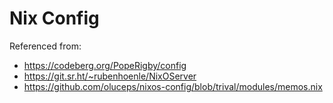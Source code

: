 # Nix Config

Referenced from:

- <https://codeberg.org/PopeRigby/config>
- <https://git.sr.ht/~rubenhoenle/NixOServer>
- <https://github.com/oluceps/nixos-config/blob/trival/modules/memos.nix>
